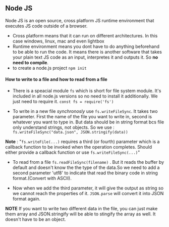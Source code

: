 ## Node JS

Node JS is an open source, cross platform JS runtime environment that executes JS code outside of a browser.
- Cross platform means that it can run on different architectures. In this case windows, linux, mac and even lightbox 
- Runtime environment means you dont have to do anything beforehand to be able to run the code. It means there is another software that takes your  plain text JS code as an input, interpretes it and outputs it. So **no need to compile**.
- to create a node.js project ``npm init``


#### How to write to a file and how to read from a file
- There is a speacial module ``fs`` which is short for file system module. It's included in all node.js versions so no need to install it additionally. We just need to require it. ``const fs = require('fs')``

- To write in a new file *synchronosly* use ``fs.writeFileSync``. It takes two parameter. First the name of the file you want to write in, second is whatever you want to type in. But data should be in string format bcs file only understand strings, not objects. So we use :
``fs.writeFileSync("data.json", JSON.stringify(data))``

**Note** : "``fs.writeFile(...)`` requires a third (or fourth) parameter which is a callback function to be invoked when the operation completes. Should either provide a callback function or use ``fs.writeFileSync(...)``"

- To read from a file ``fs.readFileSync(filename)`` . But it reads the buffer by default and doesn't know the the type of the data.So we need to add a second parameter 'utf8' to indicate that read the binary code in string format.(Convert with ASCII).

- Now when we add the third parameter, it will give the output as string so we cannot reach the properties of it. ``JSON.parse`` will convert it into JSON format again. 

**NOTE** If you want to write two different data in the file, you can just make them array and JSON.stringify will be able to stingify the array as well. It doesn't have to be an object.